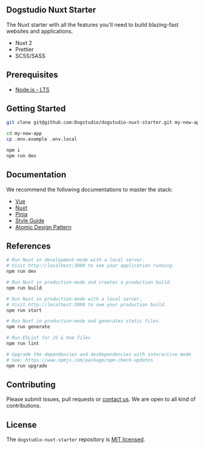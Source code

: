 ## Dogstudio Nuxt Starter

The Nuxt starter with all the features you'll need to build blazing-fast websites and applications.

- Nuxt 2
- Prettier
- SCSS/SASS

## Prerequisites

- [Node.js - LTS](https://nodejs.org/en/download/)

## Getting Started

```bash
git clone git@github.com:Dogstudio/dogstudio-nuxt-starter.git my-new-app
```

```bash
cd my-new-app
cp .env.example .env.local
```

```bash
npm i
npm run dev
```

## Documentation

We recommend the following documentations to master the stack:

- [Vue](https://vuejs.org/guide/introduction.html)
- [Nuxt](https://nuxtjs.org/docs/get-started/installation)
- [Pinia](https://pinia.vuejs.org/introduction.html)
- [Style Guide](https://vuejs.org/v2/style-guide/)
- [Atomic Design Pattern](https://atomicdesign.bradfrost.com/table-of-contents/)

## References

```bash
# Run Nuxt in development-mode with a local server.
# Visit http://localhost:3000 to see your application running.
npm run dev

# Run Nuxt in production-mode and creates a production build.
npm run build

# Run Nuxt in production-mode with a local server.
# Visit http://localhost:3000 to see your production build.
npm run start

# Run Nuxt in production-mode and generates static files.
npm run generate

# Run ESLint for JS & Vue files
npm run lint

# Upgrade the dependencies and devDependencies with interactive mode
# See: https://www.npmjs.com/package/npm-check-updates
npm run upgrade
```

## Contributing

Please submit issues, pull requests or [contact us](devops@dogstudio.be). We are open to all kind of contributions.

## License

The `dogstudio-nuxt-starter` repository is [MIT licensed](/LICENSE.md).
